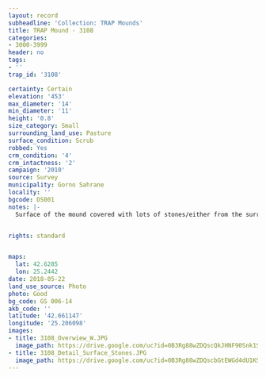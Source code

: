 ```yaml
---
layout: record
subheadline: 'Collection: TRAP Mounds'
title: TRAP Mound - 3108
categories:
- 3000-3999
header: no
tags:
- ''
trap_id: '3108'

certainty: Certain
elevation: '453'
max_diameter: '14'
min_diameter: '11'
height: '0.8'
size_category: Small
surrounding_land_use: Pasture
surface_condition: Scrub
robbed: Yes
crm_condition: '4'
crm_intactness: '2'
campaign: '2010'
source: Survey
municipality: Gorno Sahrane
locality: ''
bgcode: DS001
notes: |-
  Surface of the mound covered with lots of stones/either from the surrounding pasture or from the mound.


rights: standard


maps:
  lat: 42.6285
  lon: 25.2442
date: 2018-05-22
land_use_source: Photo
photo: Good
bg_code: GS 006-14
akb_code: ''
latitude: '42.661147'
longitude: '25.206098'
images:
- title: 3108_Overwiew_W.JPG
  image_path: https://drive.google.com/uc?id=0B3Rg88wZDQscQkJHNF90Snk1SEE
- title: 3108_Detail_Surface_Stones.JPG
  image_path: https://drive.google.com/uc?id=0B3Rg88wZDQscbGtEWGd4dU1KSFU
---
```

